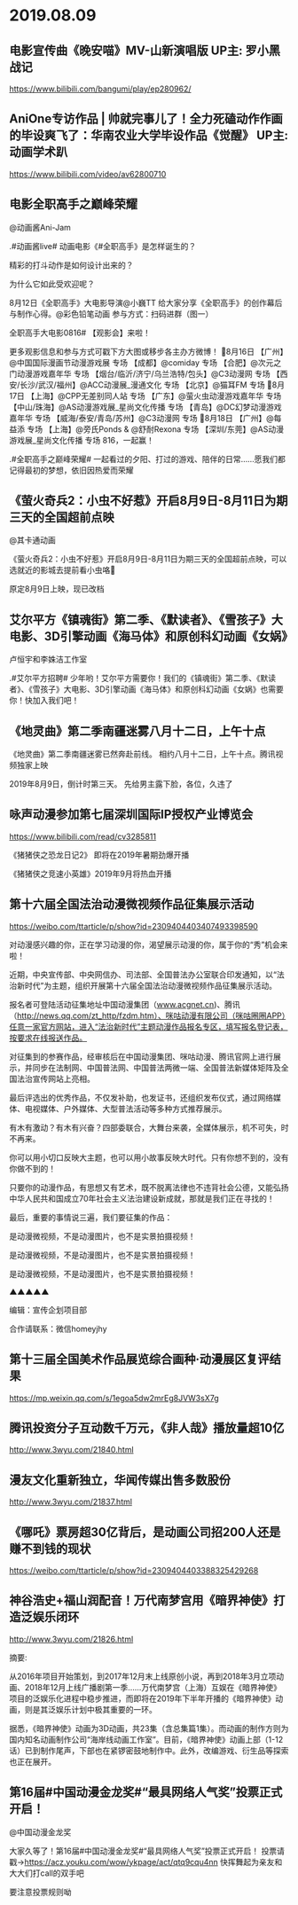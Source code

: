 # 2019.08.09


##  电影宣传曲《晚安喵》MV-山新演唱版 UP主: 罗小黑战记

https://www.bilibili.com/bangumi/play/ep280962/
 
## AniOne专访作品 | 帅就完事儿了！全力死磕动作作画的毕设爽飞了：华南农业大学毕设作品《觉醒》 UP主: 动画学术趴

https://www.bilibili.com/video/av62800710
 
## 电影全职高手之巅峰荣耀 

@动画酱Ani-Jam  

.#动画酱live# 动画电影《#全职高手》是怎样诞生的？

精彩的打斗动作是如何设计出来的？

为什么它如此受欢迎呢？

8月12日《全职高手》大电影导演@小巍TT 给大家分享《全职高手》的创作幕后与制作心得。@彩色铅笔动画
参与方式：扫码进群（图一）

全职高手大电影0816# 【观影会】来啦！

更多观影信息和参与方式可戳下方大图或移步各主办方微博！
🔆8月16日
【广州】@中国国际漫画节动漫游戏展 专场
【成都】@comiday 专场
【合肥】@次元之门动漫游戏嘉年华 专场
【烟台/临沂/济宁/乌兰浩特/包头】@C3动漫网 专场
【西安/长沙/武汉/福州】@ACC动漫展_漫通文化 专场
【北京】@猫耳FM  专场
🔆8月17日
【上海】@CPP无差别同人站 专场
【广东】@萤火虫动漫游戏嘉年华 专场
【中山/珠海】@AS动漫游戏展_星尚文化传播 专场
【青岛】@DC幻梦动漫游戏嘉年华 专场
【威海/泰安/青岛/苏州】@C3动漫网 专场
🔆8月18日
【广州】@每益添 专场
【上海】@旁氏Ponds & @舒耐Rexona  专场
【深圳/东莞】@AS动漫游戏展_星尚文化传播 专场
816，一起赢！

.#全职高手之巅峰荣耀# 一起看过的夕阳、打过的游戏、陪伴的日常……愿我们都记得最初的梦想，依旧因热爱而荣耀
## 《萤火奇兵2：小虫不好惹》开启8月9日-8月11日为期三天的全国超前点映

@其卡通动画 

《萤火奇兵2：小虫不好惹》开启8月9日-8月11日为期三天的全国超前点映，可以选就近的影城去提前看小虫咯🤗

原定8月9日上映，现已改档
## 艾尔平方《镇魂街》第二季、《默读者》、《雪孩子》大电影、3D引擎动画《海马体》和原创科幻动画《女娲》

卢恒宇和李姝洁工作室                                                        

.#艾尔平方招聘# 少年哟！艾尔平方需要你！我们的《镇魂街》第二季、《默读者》、《雪孩子》大电影、3D引擎动画《海马体》和原创科幻动画《女娲》也需要你！快加入我们吧！
##  《地灵曲》第二季南疆迷雾八月十二日，上午十点

《地灵曲》第二季南疆迷雾已然奔赴前线。
相约八月十二日，上午十点。腾讯视频独家上映

2019年8月9日，倒计时第三天。
先给男主露下脸，各位，久违了
## 咏声动漫参加第七届深圳国际IP授权产业博览会

https://www.bilibili.com/read/cv3285811

《猪猪侠之恐龙日记2》 即将在2019年暑期劲爆开播

 《猪猪侠之竞速小英雄》2019年9月将热血开播
## 第十六届全国法治动漫微视频作品征集展示活动

https://weibo.com/ttarticle/p/show?id=2309404403407493398590

对动漫感兴趣的你，正在学习动漫的你，渴望展示动漫的你，属于你的“秀”机会来啦！

近期，中央宣传部、中央网信办、司法部、全国普法办公室联合印发通知，以“法治新时代”为主题，组织开展第十六届全国法治动漫微视频作品征集展示活动。

报名者可登陆活动征集地址中国动漫集团（www.acgnet.cn)、腾讯（http://news.qq.com/zt_http/fzdm.htm）、咪咕动漫有限公司（咪咕圈圈APP）任意一家官方网站，进入“法治新时代”主题动漫作品报名专区，填写报名登记表，按要求在线报送作品。

对征集到的参赛作品，经审核后在中国动漫集团、咪咕动漫、腾讯官网上进行展示，并同步在法制网、中国普法网、中国普法两微一端、全国普法新媒体矩阵及全国法治宣传网站上亮相。

最后评选出的优秀作品，不仅发补助，也发证书，还组织发布仪式，通过网络媒体、电视媒体、户外媒体、大型普法活动等多种方式推荐展示。

有木有激动？有木有兴奋？四部委联合，大舞台来袭，全媒体展示，机不可失，时不再来。

你可以用小切口反映大主题，也可以用小故事反映大时代。只有你想不到的，没有你做不到的！

只要你的动漫作品，有思想又有艺术，既不脱离法律也不违背社会公德，又能弘扬中华人民共和国成立70年社会主义法治建设新成就，那就是我们正在寻找的！

最后，重要的事情说三遍，我们要征集的作品：

是动漫微视频，不是动漫图片，也不是实景拍摄视频！

是动漫微视频，不是动漫图片，也不是实景拍摄视频！

是动漫微视频，不是动漫图片，也不是实景拍摄视频！

▲▲▲▲▲

编辑：宣传企划项目部

合作请联系：微信homeyjhy 
## 第十三届全国美术作品展览综合画种·动漫展区复评结果

https://mp.weixin.qq.com/s/1egoa5dw2mrEg8JVW3sX7g
## 腾讯投资分子互动数千万元，《非人哉》播放量超10亿

http://www.3wyu.com/21840.html
## 漫友文化重新独立，华闻传媒出售多数股份

http://www.3wyu.com/21837.html
## 《哪吒》票房超30亿背后，是动画公司招200人还是赚不到钱的现状

https://weibo.com/ttarticle/p/show?id=2309404403388325429268
## 神谷浩史+福山润配音！万代南梦宫用《暗界神使》打造泛娱乐闭环

http://www.3wyu.com/21826.html

摘要:

从2016年项目开始策划，到2017年12月末上线原创小说，再到2018年3月立项动画、2018年12月上线广播剧第一季……万代南梦宫（上海）互娱在《暗界神使》项目的泛娱乐化进程中稳步推进，而即将在2019年下半年开播的《暗界神使》动画，则是其泛娱乐计划中极其重要的一环。

据悉，《暗界神使》动画为3D动画，共23集（含总集篇1集）。而动画的制作方则为国内知名动画制作公司“海岸线动画工作室”。目前，《暗界神使》动画上部（1-12话）已到制作尾声，下部也在紧锣密鼓地制作中。此外，改编游戏、衍生品等探索也正在展开。
## 第16届#中国动漫金龙奖#“最具网络人气奖”投票正式开启！

@中国动漫金龙奖

大家久等了！第16届#中国动漫金龙奖#“最具网络人气奖”投票正式开启！
投票请戳→https://acz.youku.com/wow/ykpage/act/qtq9cqu4nn
快挥舞起为亲友和大大们打call的双手吧

要注意投票规则呦 